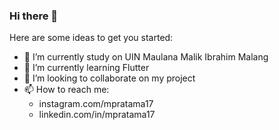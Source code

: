### Hi there 👋
Here are some ideas to get you started:

- 🔭 I’m currently study on UIN Maulana Malik Ibrahim Malang
- 🌱 I’m currently learning Flutter
- 👯 I’m looking to collaborate on my project
- 📫 How to reach me: 
     - instagram.com/mpratama17
     - linkedin.com/in/mpratama17


